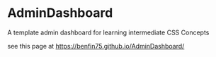 # AdminDashboard
A template admin dashboard for learning intermediate CSS Concepts

see this page at https://benfin75.github.io/AdminDashboard/

